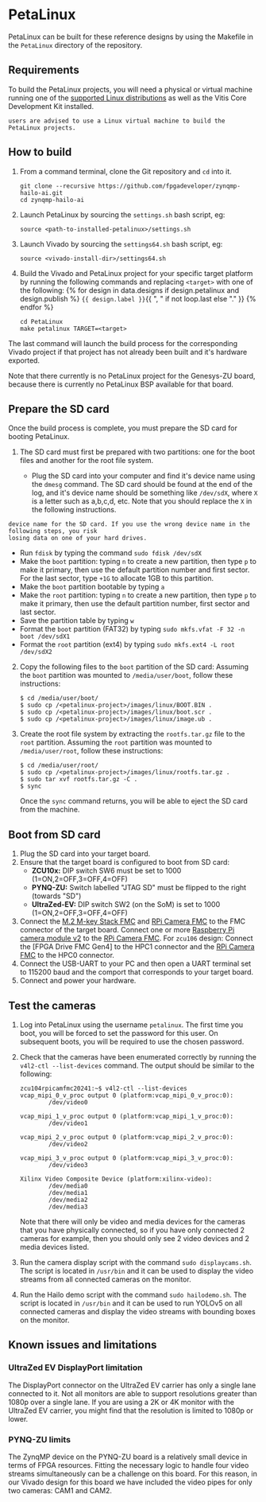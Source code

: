 # PetaLinux

PetaLinux can be built for these reference designs by using the Makefile in the `PetaLinux` directory
of the repository.

## Requirements

To build the PetaLinux projects, you will need a physical or virtual machine running one of the 
[supported Linux distributions] as well as the Vitis Core Development Kit installed.

```{attention} You cannot build the PetaLinux projects in the Windows operating system. Windows
users are advised to use a Linux virtual machine to build the PetaLinux projects.
```

## How to build

1. From a command terminal, clone the Git repository and `cd` into it.
   ```
   git clone --recursive https://github.com/fpgadeveloper/zynqmp-hailo-ai.git
   cd zynqmp-hailo-ai
   ```
2. Launch PetaLinux by sourcing the `settings.sh` bash script, eg:
   ```
   source <path-to-installed-petalinux>/settings.sh
   ```
3. Launch Vivado by sourcing the `settings64.sh` bash script, eg:
   ```
   source <vivado-install-dir>/settings64.sh
   ```
4. Build the Vivado and PetaLinux project for your specific target platform by running the following
   commands and replacing `<target>` with one of the following:
   {% for design in data.designs if design.petalinux and design.publish %} `{{ design.label }}`{{ ", " if not loop.last else "." }} {% endfor %}
   ```
   cd PetaLinux
   make petalinux TARGET=<target>
   ```
   
The last command will launch the build process for the corresponding Vivado project if that project
has not already been built and it's hardware exported.

Note that there currently is no PetaLinux project for the Genesys-ZU board, because there is currently
no PetaLinux BSP available for that board.

## Prepare the SD card

Once the build process is complete, you must prepare the SD card for booting PetaLinux.

1. The SD card must first be prepared with two partitions: one for the boot files and another 
   for the root file system.

   * Plug the SD card into your computer and find it's device name using the `dmesg` command.
     The SD card should be found at the end of the log, and it's device name should be something
     like `/dev/sdX`, where `X` is a letter such as a,b,c,d, etc. Note that you should replace
     the `X` in the following instructions.
     
```{warning} Do not continue these steps until you are certain that you have found the correct
device name for the SD card. If you use the wrong device name in the following steps, you risk
losing data on one of your hard drives.
```
   * Run `fdisk` by typing the command `sudo fdisk /dev/sdX`
   * Make the `boot` partition: typing `n` to create a new partition, then type `p` to make 
     it primary, then use the default partition number and first sector. For the last sector, type 
     `+1G` to allocate 1GB to this partition.
   * Make the `boot` partition bootable by typing `a`
   * Make the `root` partition: typing `n` to create a new partition, then type `p` to make 
     it primary, then use the default partition number, first sector and last sector.
   * Save the partition table by typing `w`
   * Format the `boot` partition (FAT32) by typing `sudo mkfs.vfat -F 32 -n boot /dev/sdX1`
   * Format the `root` partition (ext4) by typing `sudo mkfs.ext4 -L root /dev/sdX2`

2. Copy the following files to the `boot` partition of the SD card:
   Assuming the `boot` partition was mounted to `/media/user/boot`, follow these instructions:
   ```
   $ cd /media/user/boot/
   $ sudo cp /<petalinux-project>/images/linux/BOOT.BIN .
   $ sudo cp /<petalinux-project>/images/linux/boot.scr .
   $ sudo cp /<petalinux-project>/images/linux/image.ub .
   ```

3. Create the root file system by extracting the `rootfs.tar.gz` file to the `root` partition.
   Assuming the `root` partition was mounted to `/media/user/root`, follow these instructions:
   ```
   $ cd /media/user/root/
   $ sudo cp /<petalinux-project>/images/linux/rootfs.tar.gz .
   $ sudo tar xvf rootfs.tar.gz -C .
   $ sync
   ```
   
   Once the `sync` command returns, you will be able to eject the SD card from the machine.

## Boot from SD card

1. Plug the SD card into your target board.
2. Ensure that the target board is configured to boot from SD card:
   * **ZCU10x:** DIP switch SW6 must be set to 1000 (1=ON,2=OFF,3=OFF,4=OFF)
   * **PYNQ-ZU:** Switch labelled "JTAG SD" must be flipped to the right (towards "SD")
   * **UltraZed-EV:** DIP switch SW2 (on the SoM) is set to 1000 (1=ON,2=OFF,3=OFF,4=OFF)
3. Connect the [M.2 M-key Stack FMC] and [RPi Camera FMC] to the FMC connector of the target board. Connect one or more
   [Raspberry Pi camera module v2] to the [RPi Camera FMC].
   For `zcu106` design: Connect the [FPGA Drive FMC Gen4] to the HPC1 connector and the [RPi Camera FMC] to the HPC0
   connector.
4. Connect the USB-UART to your PC and then open a UART terminal set to 115200 baud and the 
   comport that corresponds to your target board.
5. Connect and power your hardware.

## Test the cameras

1. Log into PetaLinux using the username `petalinux`. The first time you boot, you will be forced to set the
   password for this user. On subsequent boots, you will be required to use the chosen password.
2. Check that the cameras have been enumerated correctly by running the `v4l2-ctl --list-devices` command.
   The output should be similar to the following:
   ```
   zcu104rpicamfmc20241:~$ v4l2-ctl --list-devices
   vcap_mipi_0_v_proc output 0 (platform:vcap_mipi_0_v_proc:0):
           /dev/video0
   
   vcap_mipi_1_v_proc output 0 (platform:vcap_mipi_1_v_proc:0):
           /dev/video1
   
   vcap_mipi_2_v_proc output 0 (platform:vcap_mipi_2_v_proc:0):
           /dev/video2
   
   vcap_mipi_3_v_proc output 0 (platform:vcap_mipi_3_v_proc:0):
           /dev/video3
   
   Xilinx Video Composite Device (platform:xilinx-video):
           /dev/media0
           /dev/media1
           /dev/media2
           /dev/media3
   ```
   Note that there will only be video and media devices for the cameras that you have physically
   connected, so if you have only connected 2 cameras for example, then you should only see 2 video devices
   and 2 media devices listed.

3. Run the camera display script with the command `sudo displaycams.sh`.
   The script is located in `/usr/bin` and it can be used to display the video streams from all connected
   cameras on the monitor.

4. Run the Hailo demo script with the command `sudo hailodemo.sh`.
   The script is located in `/usr/bin` and it can be used to run YOLOv5 on all connected cameras and display
   the video streams with bounding boxes on the monitor.


## Known issues and limitations

### UltraZed EV DisplayPort limitation

The DisplayPort connector on the UltraZed EV carrier has only a single lane connected to it. Not all monitors
are able to support resolutions greater than 1080p over a single lane. If you are using a 2K or 4K monitor with
the UltraZed EV carrier, you might find that the resolution is limited to 1080p or lower.

### PYNQ-ZU limits

The ZynqMP device on the PYNQ-ZU board is a relatively small device in terms of FPGA resources.
Fitting the necessary logic to handle four video streams simultaneously can be a challenge on this board. 
For this reason, in our Vivado design for this board we have included the video pipes for only two cameras:
CAM1 and CAM2.


[RPi Camera FMC]: https://camerafmc.com/docs/rpi-camera-fmc/overview/
[M.2 M-key Stack FMC]: https://www.fpgadrive.com/docs/m2-mkey-stack-fmc/overview/
[Raspberry Pi camera module v2]: https://www.raspberrypi.com/products/camera-module-v2/
[supported Linux distributions]: https://docs.xilinx.com/r/2022.1-English/ug1144-petalinux-tools-reference-guide/Setting-Up-Your-Environment
[Video Processing Subsystem IP]: https://docs.xilinx.com/r/en-US/pg231-v-proc-ss


